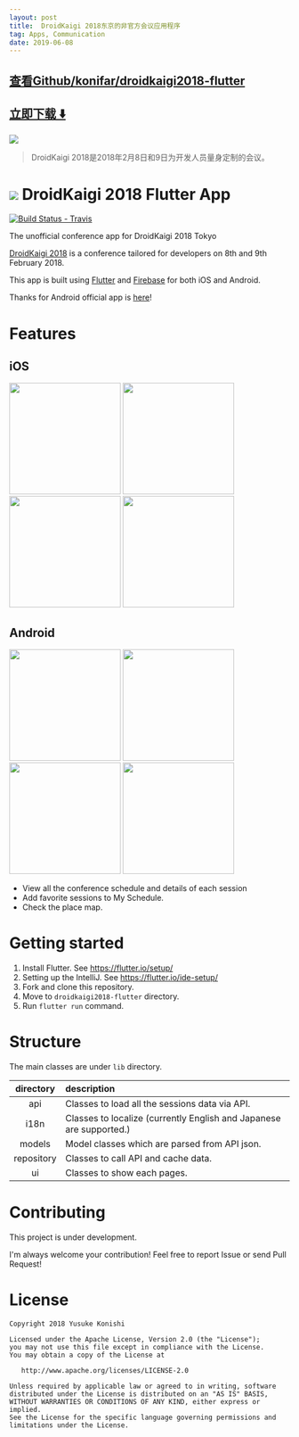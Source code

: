 ```yaml
---
layout: post
title:  DroidKaigi 2018东京的非官方会议应用程序
tag: Apps, Communication
date: 2019-06-08
---
```


 

## [查看Github/konifar/droidkaigi2018-flutter](http://github.com/konifar/droidkaigi2018-flutter)
## [立即下载 ️⬇️ ](https://codeload.github.com/konifar/droidkaigi2018-flutter/zip/master) 


 
![](https://flutterawesome.com/content/images/2019/01/droidkaigi2018-flutterv-1.jpg)
 
>
> DroidKaigi 2018是2018年2月8日和9日为开发人员量身定制的会议。
>

 
# ![](https://raw.githubusercontent.com/konifar/droidkaigi2018-flutter/master/android/app/src/main/res/mipmap-mdpi/ic_launcher.png) DroidKaigi 2018 Flutter App

[![Build Status - Travis][0]][1]

The unofficial conference app for DroidKaigi 2018 Tokyo

[0]: https://travis-ci.com/konifar/droidkaigi2018-flutter.svg?token=rzzprAjeKHUugKX3Lx7N&branch=master
[1]: https://travis-ci.com/konifar/droidkaigi2018-flutter

[DroidKaigi 2018](https://droidkaigi.jp/2018/) is a conference tailored for developers on 8th and 9th February 2018.

This app is built using [Flutter](https://flutter.io/) and [Firebase](https://firebase.google.com) for both iOS and Android.

Thanks for Android official app is [here](https://github.com/DroidKaigi/conference-app-2018)!

# Features
## iOS
<img src="https://raw.githubusercontent.com/konifar/droidkaigi2018-flutter/master/art/ios_sessions.png" width="200" /> <img src="art/ios_session_detail.png" width="200" /> <img src="art/ios_map.png" width="200" /> <img src="art/ios_gif.gif" width="200" />

## Android
<img src="https://raw.githubusercontent.com/konifar/droidkaigi2018-flutter/master/art/android_sessions.jpg" width="200" /> <img src="art/android_session_detail.jpg" width="200" /> <img src="art/android_map.jpg" width="200" /> <img src="art/android_gif.gif" width="200" />

- View all the conference schedule and details of each session
- Add favorite sessions to My Schedule.
- Check the place map.

# Getting started
1. Install Flutter. See https://flutter.io/setup/
2. Setting up the IntelliJ. See https://flutter.io/ide-setup/
3. Fork and clone this repository.
4. Move to `droidkaigi2018-flutter` directory.
5. Run `flutter run` command.

# Structure
The main classes are under `lib` directory.

directory | description
:--: | :--
api | Classes to load all the sessions data via API.
i18n | Classes to localize (currently English and Japanese are supported.)
models | Model classes which are parsed from API json.
repository | Classes to call API and cache data.
ui | Classes to show each pages. 

# Contributing
This project is under development.

I'm always welcome your contribution! Feel free to report Issue or send Pull Request! 

# License
```
Copyright 2018 Yusuke Konishi

Licensed under the Apache License, Version 2.0 (the "License");
you may not use this file except in compliance with the License.
You may obtain a copy of the License at

   http://www.apache.org/licenses/LICENSE-2.0

Unless required by applicable law or agreed to in writing, software
distributed under the License is distributed on an "AS IS" BASIS,
WITHOUT WARRANTIES OR CONDITIONS OF ANY KIND, either express or implied.
See the License for the specific language governing permissions and
limitations under the License.
```

